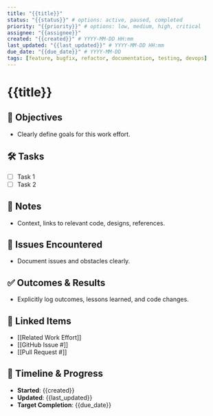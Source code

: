 ```yaml
---
title: "{{title}}"
status: "{{status}}" # options: active, paused, completed
priority: "{{priority}}" # options: low, medium, high, critical
assignee: "{{assignee}}"
created: "{{created}}" # YYYY-MM-DD HH:mm
last_updated: "{{last_updated}}" # YYYY-MM-DD HH:mm
due_date: "{{due_date}}" # YYYY-MM-DD
tags: [feature, bugfix, refactor, documentation, testing, devops]
---
```


# {{title}}

## 🚩 Objectives
- Clearly define goals for this work effort.

## 🛠 Tasks
- [ ] Task 1
- [ ] Task 2

## 📝 Notes
- Context, links to relevant code, designs, references.

## 🐞 Issues Encountered
- Document issues and obstacles clearly.

## ✅ Outcomes & Results
- Explicitly log outcomes, lessons learned, and code changes.

## 📌 Linked Items
- [[Related Work Effort]]
- [[GitHub Issue #]]
- [[Pull Request #]]

## 📅 Timeline & Progress
- **Started**: {{created}}
- **Updated**: {{last_updated}}
- **Target Completion**: {{due_date}}
